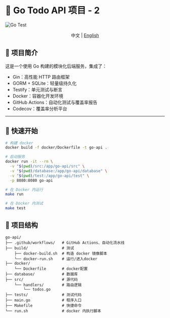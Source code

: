 # 🧠 Go Todo API 项目 - 2

![Go Test](https://github.com/Alec1120/go-api-2/actions/workflows/test.yml/badge.svg)

<div align="center">

中文 | [English](./README_en.md)

</div>

## 🧩 项目简介

这是一个使用 Go 构建的模块化后端服务，集成了：

- Gin：高性能 HTTP 路由框架
- GORM + SQLite：轻量级持久化
- Testify：单元测试与断言
- Docker：容器化开发环境
- GitHub Actions：自动化测试与覆盖率报告
- Codecov：覆盖率分析平台

---

## 🚀 快速开始

```bash
# 构建 docker
docker build -f docker/Dockerfile -t go-api .

# 启动服务
docker run -it --rm \
  -v "$(pwd)/src:/app/go-api/src" \
  -v "$(pwd)/database:/app/go-api/database" \
  -v "$(pwd)/test:/app/go-api/test" \
  -p 8080:8080 go-api

# 在 Docker 内运行
make run

# 在 Docker 内测试
make test

```
## 📂 项目结构
```
go-api/
├── .github/workflows/   # GitHub Actions、自动化流水线
├── build/               # 测试
    ├── docker-build.sh  # 构造 docker 镜像脚本
    └── docker-run.sh    # 运行/进入docker
├── docker/
    └── Dockerfile       # docker配置
├── database/            # 数据库
├── src/                 # 源代码
    └── handlers/        # 路由逻辑
        └── todos.go
├── tests/               # 测试代码
├── main.go              # 程序入口
├── Makefile             # 快捷命令
└── run.sh               # docker 内执行脚本
```